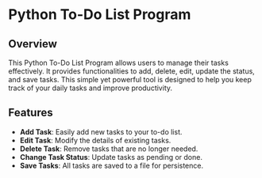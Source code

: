 # Python To-Do List Program

## Overview
This Python To-Do List Program allows users to manage their tasks effectively. It provides functionalities to add, delete, edit, update the status, and save tasks. This simple yet powerful tool is designed to help you keep track of your daily tasks and improve productivity.

## Features
- **Add Task**: Easily add new tasks to your to-do list.
- **Edit Task**: Modify the details of existing tasks.
- **Delete Task**: Remove tasks that are no longer needed.
- **Change Task Status**: Update tasks as pending or done.
- **Save Tasks**: All tasks are saved to a file for persistence.

